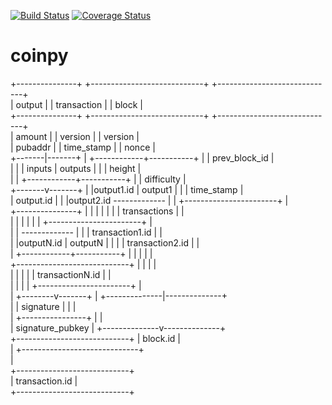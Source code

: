 [![Build Status](https://travis-ci.org/mrkovec/coinpy.svg?branch=master)](https://travis-ci.org/mrkovec/coinpy)
[![Coverage Status](https://coveralls.io/repos/github/mrkovec/coinpy/badge.svg)](https://coveralls.io/github/mrkovec/coinpy)
# coinpy

+---------------+    +----------------------------+      +-----------------------------+              
|    output     |    |        transaction         |      |            block            |              
+---------------+    +----------------------------+      +-----------------------------+              
|    amount     |    |           version          |      |          version            |              
|    pubaddr    |    |          time_stamp        |      |           nonce             |              
+-------|-------+    | +------------+-----------+ |      |       prev_block_id         |              
        |            | |  inputs    | outputs   | |      |           height            |              
        |            | +------------+-----------+ |      |         difficulty          |              
+-------v-------+    | |output1.id  | output1   | |      |         time_stamp          |              
|   output.id   |    | |output2.id  ------------- |      |  +-----------------------+  |              
+---------------+    | |            |           | |      |  |     transactions      |  |              
                     | |            |           | |      |  +-----------------------+  |              
                     | |            ------------- |      |  |    transaction1.id    |  |              
                     | |outputN.id  | outputN   | |      |  |    transaction2.id    |  |              
                     | +------------+-----------+ |      |  |                       |  |              
                     +----------------------------+      |  |                       |  |              
                     |              |             |      |  |    transactionN.id    |  |              
                     |              |             |      |  +-----------------------+  |              
                     |     +--------v-------+     |      +--------------|--------------+              
                     |     |   signature    |     |                     |                             
                     |     +----------------+     |                     |                             
                     |      signature_pubkey      |      +--------------v--------------+              
                     +----------------------------+      |           block.id          |              
                                    |                    +-----------------------------+              
                                    |                                                                 
                     +----------------------------+                                                   
                     |       transaction.id       |                                                   
                     +----------------------------+                                                   
                                                                                                      